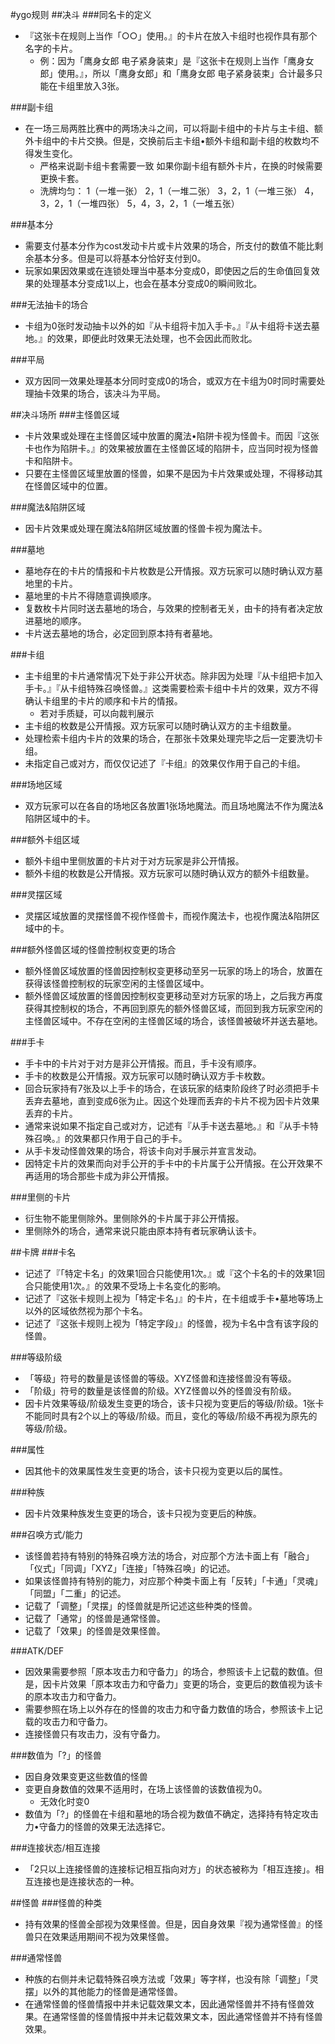 #ygo规则
##决斗
###同名卡的定义
- 『这张卡在规则上当作「○○」使用。』的卡片在放入卡组时也视作具有那个名字的卡片。
    - 例：因为「鹰身女郎 电子紧身装束」是『这张卡在规则上当作「鹰身女郎」使用。』，所以「鹰身女郎」和「鹰身女郎 电子紧身装束」合计最多只能在卡组里放入3张。

###副卡组
- 在一场三局两胜比赛中的两场决斗之间，可以将副卡组中的卡片与主卡组、额外卡组中的卡片交换。但是，交换前后主卡组•额外卡组和副卡组的枚数均不得发生变化。
    - 严格来说副卡组卡套需要一致 如果你副卡组有额外卡片，在换的时候需要更换卡套。
    - 洗牌均匀：
1（一堆一张）
2，1（一堆二张）
3，2，1（一堆三张）
4，3，2，1（一堆四张）
5，4，3，2，1（一堆五张）

###基本分
- 需要支付基本分作为cost发动卡片或卡片效果的场合，所支付的数值不能比剩余基本分多。但是可以将基本分恰好支付到0。
- 玩家如果因效果或在连锁处理当中基本分变成0，即使因之后的生命值回复效果的处理基本分变成1以上，也会在基本分变成0的瞬间败北。

###无法抽卡的场合
- 卡组为0张时发动抽卡以外的如『从卡组将卡加入手卡。』『从卡组将卡送去墓地。』的效果，即便此时效果无法处理，也不会因此而败北。

###平局
- 双方因同一效果处理基本分同时变成0的场合，或双方在卡组为0时同时需要处理抽卡效果的场合，该决斗为平局。

##决斗场所
###主怪兽区域
- 卡片效果或处理在主怪兽区域中放置的魔法•陷阱卡视为怪兽卡。而因『这张卡也作为陷阱卡。』的效果被放置在主怪兽区域的陷阱卡，应当同时视为怪兽卡和陷阱卡。
- 只要在主怪兽区域里放置的怪兽，如果不是因为卡片效果或处理，不得移动其在怪兽区域中的位置。

###魔法&陷阱区域
- 因卡片效果或处理在魔法&陷阱区域放置的怪兽卡视为魔法卡。

###墓地
- 墓地存在的卡片的情报和卡片枚数是公开情报。双方玩家可以随时确认双方墓地里的卡片。
- 墓地里的卡片不得随意调换顺序。
- 复数枚卡片同时送去墓地的场合，与效果的控制者无关，由卡的持有者决定放进墓地的顺序。
- 卡片送去墓地的场合，必定回到原本持有者墓地。

###卡组
- 主卡组里的卡片通常情况下处于非公开状态。除非因为处理『从卡组把卡加入手卡。』『从卡组特殊召唤怪兽。』这类需要检索卡组中卡片的效果，双方不得确认卡组里的卡片的顺序和卡片的情报。
    - 若对手质疑，可以向裁判展示
- 主卡组的枚数是公开情报。双方玩家可以随时确认双方的主卡组数量。
- 处理检索卡组内卡片的效果的场合，在那张卡效果处理完毕之后一定要洗切卡组。
- 未指定自己或对方，而仅仅记述了『卡组』的效果仅作用于自己的卡组。

###场地区域
- 双方玩家可以在各自的场地区各放置1张场地魔法。而且场地魔法不作为魔法&陷阱区域中的卡。

###额外卡组区域
- 额外卡组中里侧放置的卡片对于对方玩家是非公开情报。
- 额外卡组的枚数是公开情报。双方玩家可以随时确认双方的额外卡组数量。

###灵摆区域
- 灵摆区域放置的灵摆怪兽不视作怪兽卡，而视作魔法卡，也视作魔法&陷阱区域中的卡。

###额外怪兽区域的怪兽控制权变更的场合
- 额外怪兽区域放置的怪兽因控制权变更移动至另一玩家的场上的场合，放置在获得该怪兽控制权的玩家空闲的主怪兽区域中。
- 额外怪兽区域放置的怪兽因控制权变更移动至对方玩家的场上，之后我方再度获得其控制权的场合，不再回到原先的额外怪兽区域，而回到我方玩家空闲的主怪兽区域中。不存在空闲的主怪兽区域的场合，该怪兽被破坏并送去墓地。

###手卡
- 手卡中的卡片对于对方是非公开情报。而且，手卡没有顺序。
- 手卡的枚数是公开情报。双方玩家可以随时确认双方手卡枚数。
- 回合玩家持有7张及以上手卡的场合，在该玩家的结束阶段终了时必须把手卡丢弃去墓地，直到变成6张为止。因这个处理而丢弃的卡片不视为因卡片效果丢弃的卡片。
- 通常来说如果不指定自己或对方，记述有『从手卡送去墓地。』和『从手卡特殊召唤。』的效果都只作用于自己的手卡。
- 从手卡发动怪兽效果的场合，将该卡向对手展示并宣言发动。
- 因特定卡片的效果而向对手公开的手卡中的卡片属于公开情报。在公开效果不再适用的场合那些卡成为非公开情报。

###里侧的卡片
- 衍生物不能里侧除外。里侧除外的卡片属于非公开情报。
- 里侧除外的场合，通常来说只能由原本持有者玩家确认该卡。
  
##卡牌
###卡名
- 记述了『「特定卡名」的效果1回合只能使用1次。』或『这个卡名的卡的效果1回合只能使用1次。』的效果不受场上卡名变化的影响。
- 记述了『这张卡规则上视为「特定卡名」』的卡片，在卡组或手卡•墓地等场上以外的区域依然视为那个卡名。
- 记述了『这张卡规则上视为「特定字段」』的怪兽，视为卡名中含有该字段的怪兽。

###等级阶级
- 「等级」符号的数量是该怪兽的等级。XYZ怪兽和连接怪兽没有等级。
- 「阶级」符号的数量是该怪兽的阶级。XYZ怪兽以外的怪兽没有阶级。
- 因卡片效果等级/阶级发生变更的场合，该卡只视为变更后的等级/阶级。1张卡不能同时具有2个以上的等级/阶级。而且，变化的等级/阶级不再视为原先的等级/阶级。

###属性
- 因其他卡的效果属性发生变更的场合，该卡只视为变更以后的属性。

###种族
- 因卡片效果种族发生变更的场合，该卡只视为变更后的种族。

###召唤方式/能力
- 该怪兽若持有特别的特殊召唤方法的场合，对应那个方法卡面上有「融合」「仪式」「同调」「XYZ」「连接」「特殊召唤」的记述。
- 如果该怪兽持有特别的能力，对应那个种类卡面上有「反转」「卡通」「灵魂」「同盟」「二重」的记述。
- 记载了「调整」「灵摆」的怪兽就是所记述这些种类的怪兽。
- 记载了「通常」的怪兽是通常怪兽。
- 记载了「效果」的怪兽是效果怪兽。

###ATK/DEF
- 因效果需要参照「原本攻击力和守备力」的场合，参照该卡上记载的数值。但是，因卡片效果「原本攻击力和守备力」变更的场合，变更后的数值视为该卡的原本攻击力和守备力。
- 需要参照在场上以外存在的怪兽的攻击力和守备力数值的场合，参照该卡上记载的攻击力和守备力。
- 连接怪兽只有攻击力，没有守备力。

###数值为「?」的怪兽
- 因自身效果变更这些数值的怪兽
- 变更自身数值的效果不适用时，在场上该怪兽的该数值视为0。
    - 无效化时变0
- 数值为「?」的怪兽在卡组和墓地的场合视为数值不确定，选择持有特定攻击力•守备力的怪兽的效果无法选择它。

###连接状态/相互连接
- 「2只以上连接怪兽的连接标记相互指向对方」的状态被称为「相互连接」。相互连接也是连接状态的一种。

##怪兽
###怪兽的种类
- 持有效果的怪兽全部视为效果怪兽。但是，因自身效果『视为通常怪兽』的怪兽只在效果适用期间不视为效果怪兽。

###通常怪兽
- 种族的右侧并未记载特殊召唤方法或「效果」等字样，也没有除「调整」「灵摆」以外的其他能力的怪兽是通常怪兽。
- 在通常怪兽的怪兽情报中并未记载效果文本，因此通常怪兽并不持有怪兽效果。在通常怪兽的怪兽情报中并未记载效果文本，因此通常怪兽并不持有怪兽效果。
